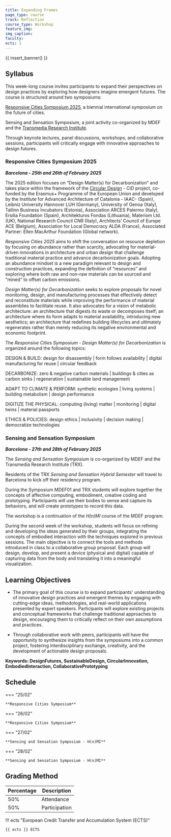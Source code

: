 ```yaml
---
title: Expanding Frames
page_type: course
track: Reflection
course_type: Workshop
feature_img:
img_caption:
faculty:
ects: 1
---
```


{{ insert_banner() }}

## Syllabus

This week-long course invites participants to expand their perspectives on design practices by exploring how designers imagine emergent futures. The course is structured around two symposiums:

[Responsive Cities Symposium 2025](https://responsivecities.iaac.net/), a biennial international symposium on the future of cities.

Sensing and Sensation Symposium, a joint activity co-organized by MDEF and the [Transmedia Research Institute](https://www.transmediaresearch.institute/).

Through keynote lectures, panel discussions, workshops, and collaborative sessions, participants will critically engage with innovative approaches to design futures.

### Responsive Cities Symposium 2025
***Barcelona - 25th and 26th of February 2025***

The 2025 edition focuses on “Design Matter(s) for Decarbonization” and takes place within the framework of the [Circular Design](https://www.cid-innovationalliance.eu/) - CiD project, co-funded by the Erasmus+ Programme of the European Union and developed by the Institute for Advanced Architecture of Catalonia - IAAC- (Spain), Leibniz University Hannover LUH (Germany), University of Genoa (Italy), Tallinn Business Incubators (Estonia), Association ARCES Palermo (Italy), Ersilia Foundation (Spain), Architekturos Fondas (Lithuania), Materiom Ltd. (UK), National Research Council CNR (Italy), Architects’ Council of Europe ACE (Belgium), Association for Local Democracy ALDA (France), Associated Partner: Ellen MacArthur Foundation (Global network).

*Responsive Cities 2025* aims to shift the conversation on resource depletion by focusing on abundance rather than scarcity, advocating for material-driven innovations in architecture and urban design that challenge traditional material practice and advance decarbonization goals. Adopting an abundance mindset is a new paradigm relevant to design and construction practices, expanding the definition of “resources” and exploring where both raw and non-raw materials can be sourced and “mined” to offset carbon emissions.

*Design Matter(s) for Decarbonization* seeks to explore proposals for novel monitoring, design, and manufacturing processes that effectively detect and reconstitute materials while improving the performance of material assemblies to facilitate reuse. It also advocates for a vision of metabolic architecture: an architecture that digests its waste or decomposes itself; an architecture where its form adapts to material availability, introducing new aesthetics; an architecture that redefines building lifecycles and ultimately regenerates rather than merely reducing its negative environmental and economic footprint.

The *Responsive Cities Symposium - Design Matter(s) for Decarbonization* is organized around the following topics:

DESIGN & BUILD: design for disassembly | form follows availability | digital manufacturing for reuse | circular feedback

DECARBONIZE: zero & negative carbon materials | buildings & cities as carbon sinks | regeneration | sustainable land management

ADAPT TO CLIMATE & PERFORM: synthetic ecologies | living systems | building metabolism | design performance

DIGITIZE THE PHYSICAL: computing (living) matter | monitoring | digital twins | material passports

ETHICS & POLICIES: design ethics | inclusivity | decision making | democratize technologies

### Sensing and Sensation Symposium
***Barcelona - 27th and 28th of February 2025***

The *Sensing and Sensation Symposium* is co-organized by MDEF and the Transmedia Research Institute (TRX). 

Residents of the TRX *Sensing and Sensation Hybrid Semester* will travel to Barcelona to kick off their residency program.

During the Symposium MDEF01 and TRX students will explore together the concepts of affective computing, embodiment, creative coding and prototyping. Participants will use their bodies to sense and capture its behaviors, and will create prototypes to record this data.

The workshop is a continuation of the *H(n)MI* course of the MDEF program.

During the second week of the workshop, students will focus on refining and developing the ideas generated by their groups, integrating the concepts of embodied interaction with the techniques explored in previous sessions. The main objective is to connect the tools and methods introduced in class to a collaborative group proposal. Each group will design, develop, and present a device (physical and digital) capable of capturing data from the body and translating it into a meaningful visualization.

## Learning Objectives

- The primary goal of this course is to expand participants' understanding of innovative design practices and emergent themes by engaging with cutting-edge ideas, methodologies, and real-world applications presented by expert speakers. Participants will explore existing projects and conceptual frameworks that challenge traditional approaches to design, encouraging them to critically reflect on their own assumptions and practices.

- Through collaborative work with peers, participants will have the opportunity to synthesize insights from the symposiums into a common project, fostering interdisciplinary exchange, creativity, and the development of actionable design proposals. 

**Keywords: DesignFutures, SustainableDesign, CircularInnovation, EmbodiedInteraction, CollaborativePrototyping**

## Schedule

=== "25/02"

    **Responsive Cities Symposium**

=== "26/02"

    **Responsive Cities Symposium**

=== "27/02"

    **Sensing and Sensation Symposium - H(n)MI** 

=== "28/02"

    **Sensing and Sensation Symposium - H(n)MI**


## Grading Method

| Percentage  | Description                                  |
| ----------- | ------------------------------------         |
| 50%         | Attendance                                   |
| 50%         | Participation                                |



!!! ects "European Credit Transfer and Accumulation System (ECTS)"

    {{ ects }} ECTS